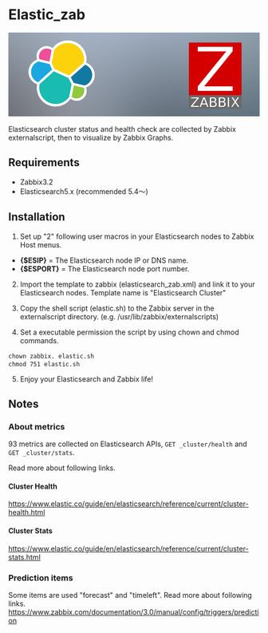 # Elastic_zab

![header](./es-zab.png)

Elasticsearch cluster status and health check  are collected by Zabbix externalscript, then  to visualize by Zabbix Graphs.

## Requirements
* Zabbix3.2
* Elasticsearch5.x (recommended 5.4～)


## Installation
1. Set up "2" following user macros in your Elasticsearch nodes to Zabbix Host menus.
 * **{$ESIP}** = The Elasticsearch node IP or DNS name.
 * **{$ESPORT}** = The Elasticsearch node port number.

2. Import the template to zabbix (elasticsearch_zab.xml) and link it to your Elasticsearch nodes.
Template name is "Elasticsearch Cluster"

3. Copy the shell script (elastic.sh) to the Zabbix server in the externalscript directory. (e.g. /usr/lib/zabbix/externalscripts)

4. Set a executable permission the script by using chown and chmod commands.
```
chown zabbix. elastic.sh
chmod 751 elastic.sh
```
5. Enjoy your Elasticsearch and Zabbix life!

## Notes
### About metrics
93 metrics are collected on Elasticsearch APIs,  ```GET _cluster/health``` and ```GET _cluster/stats```.

Read more about following links.
#### Cluster Health
https://www.elastic.co/guide/en/elasticsearch/reference/current/cluster-health.html

#### Cluster Stats
https://www.elastic.co/guide/en/elasticsearch/reference/current/cluster-stats.html

### Prediction items
Some items are used "forecast" and "timeleft".
Read more about following links.
https://www.zabbix.com/documentation/3.0/manual/config/triggers/prediction

